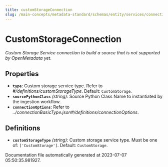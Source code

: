 ```yaml
---
title: customStorageConnection
slug: /main-concepts/metadata-standard/schemas/entity/services/connections/storage/customstorageconnection
---
```


# CustomStorageConnection

*Custom Storage Service connection to build a source that is not supported by OpenMetadata yet.*

## Properties

- **`type`**: Custom storage service type. Refer to *#/definitions/customStorageType*. Default: `CustomStorage`.
- **`sourcePythonClass`** *(string)*: Source Python Class Name to instantiated by the ingestion workflow.
- **`connectionOptions`**: Refer to *../connectionBasicType.json#/definitions/connectionOptions*.
## Definitions

- **`customStorageType`** *(string)*: Custom storage service type. Must be one of: `['CustomStorage']`. Default: `CustomStorage`.


Documentation file automatically generated at 2023-07-07 05:50:35.981927.
